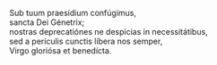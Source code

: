 Sub tuum praesídium confúgimus,  
sancta Dei Génetrix;  
nostras deprecatiónes ne despícias in necessitátibus,  
sed a perículis cunctis líbera nos semper,  
Virgo gloriósa et benedícta.
